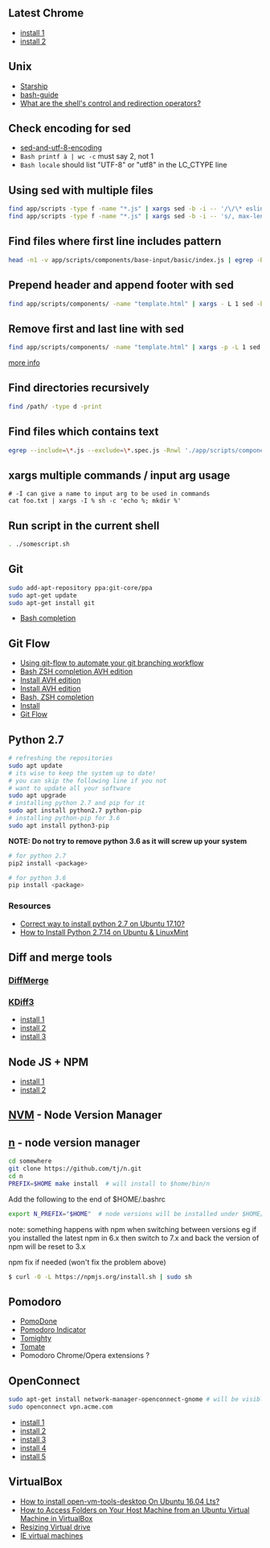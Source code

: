 ## Latest Chrome

- [install 1](http://askubuntu.com/questions/510056/how-to-install-google-chrome)
- [install 2](http://tecadmin.net/install-google-chrome-in-ubuntu/#)

## Unix

- [Starship](https://starship.rs/)
- [bash-guide](https://github.com/Idnan/bash-guide)
- [What are the shell's control and redirection operators?](http://unix.stackexchange.com/questions/159513/what-are-the-shells-control-and-redirection-operators)

## Check encoding for sed

- [sed-and-utf-8-encoding](https://stackoverflow.com/questions/27072558/sed-and-utf-8-encoding)
- `Bash printf à | wc -c` must say 2, not 1
- `Bash locale` should list "UTF-8" or "utf8" in the LC_CTYPE line

## Using sed with multiple files

```Bash
find app/scripts -type f -name "*.js" | xargs sed -b -i -- '/\/\* eslint max-len: \["error", 160\] \*\//d'
find app/scripts -type f -name "*.js" | xargs sed -b -i -- 's/, max-len: \["error", 160\]//g'
```

## Find files where first line includes pattern
```Bash
head -n1 -v app/scripts/components/base-input/basic/index.js | egrep -B1 "\/* eslint" | egrep "==>"
```

## Prepend header and append footer with sed

```Bash
find app/scripts/components/ -name "template.html" | xargs - L 1 sed -b -i -e $'1i<template>' -e $'$a</template>'
```

## Remove first and last line with sed

```Bash
find app/scripts/components/ -name "template.html" | xargs -p -L 1 sed -b -i '1d;$d'
```

[more info](https://unix.stackexchange.com/questions/209068/how-do-i-delete-the-first-n-lines-and-last-line-of-a-file-using-shell-commands)

## Find directories recursively

```Bash
find /path/ -type d -print
```

## Find files which contains text

```Bash
egrep --include=\*.js --exclude=\*.spec.js -Rnwl './app/scripts/components' -e '@vue/component'
```

## xargs multiple commands / input arg usage
```
# -I can give a name to input arg to be used in commands
cat foo.txt | xargs -I % sh -c 'echo %; mkdir %'
```

## Run script in the current shell
```Bash
. ./somescript.sh
```


## Git
```Bash
sudo add-apt-repository ppa:git-core/ppa
sudo apt-get update
sudo apt-get install git
```
- [Bash completion](https://github.com/petervanderdoes/git-flow-completion/wiki/Install-Bash-git-completion)


## Git Flow
- [Using git-flow to automate your git branching workflow](http://jeffkreeftmeijer.com/2010/why-arent-you-using-git-flow/)
- [Bash ZSH completion AVH edition](https://github.com/petervanderdoes/git-flow-completion)
- [Install AVH edition](https://github.com/petervanderdoes/gitflow-avh)
- [Install AVH edition](https://github.com/petervanderdoes/gitflow-avh)
- [Bash, ZSH completion](https://github.com/bobthecow/git-flow-completion)
- [Install](https://github.com/nvie/gitflow/wiki/Installation)
- [Git Flow](https://github.com/nvie/gitflow)


## Python 2.7
```Bash
# refreshing the repositories
sudo apt update
# its wise to keep the system up to date!
# you can skip the following line if you not
# want to update all your software
sudo apt upgrade
# installing python 2.7 and pip for it
sudo apt install python2.7 python-pip
# installing python-pip for 3.6
sudo apt install python3-pip
```
**NOTE: Do not try to remove python 3.6 as it will screw up your system**
```Bash
# for python 2.7
pip2 install <package>

# for python 3.6
pip install <package>
```

### Resources
- [Correct way to install python 2.7 on Ubuntu 17.10?](https://askubuntu.com/questions/981118/correct-way-to-install-python-2-7-on-ubuntu-17-10)
- [How to Install Python 2.7.14 on Ubuntu & LinuxMint](https://tecadmin.net/install-python-2-7-on-ubuntu-and-linuxmint/)

## Diff and merge tools

### [DiffMerge](https://sourcegear.com/diffmerge)

### [KDiff3](http://kdiff3.sourceforge.net)
- [install 1](https://www.howtoinstall.co/en/ubuntu/xenial/kdiff3)
- [install 2](http://opensourceforgeeks.blogspot.hu/2014/07/how-to-install-kdiff3-on-ubuntu.html)
- [install 3](http://uniqueminds.co/2013/08/14/how-to-install-kdiff3-on-ubuntu.html)


## Node JS + NPM
- [install 1](https://github.com/nodesource/distributions)
- [install 2](https://www.digitalocean.com/community/tutorials/how-to-install-node-js-on-ubuntu-16-04)


## [NVM](https://github.com/creationix/nvm) - Node Version Manager


## [n](https://github.com/tj/n) - node version manager

```Bash
cd somewhere
git clone https://github.com/tj/n.git
cd n
PREFIX=$HOME make install  # will install to $home/bin/n
```

Add the following to the end of $HOME/.bashrc
```Bash
export N_PREFIX="$HOME"  # node versions will be installed under $HOME/n/versions
```

note: something happens with npm when switching between versions eg if you installed the latest npm in 6.x then switch to 7.x and back the version of npm will be reset to 3.x

npm fix if needed (won't fix the problem above)
```Bash
$ curl -0 -L https://npmjs.org/install.sh | sudo sh
```

## Pomodoro
- [PomoDone](https://pomodoneapp.com/)
- [Pomodoro Indicator](https://github.com/atareao/pomodoro-indicator)
- [Tomighty](https://launchpad.net/~pwr22/+archive/ubuntu/tomighty)
- [Tomate](https://github.com/eliostvs/tomate-gtk)
- Pomodoro Chrome/Opera extensions ?


## OpenConnect
```Bash
sudo apt-get install network-manager-openconnect-gnome # will be visible in GUI as well
sudo openconnect vpn.acme.com
```

- [install 1](http://askubuntu.com/questions/154699/how-do-i-install-the-cisco-anyconnect-vpn-client)
- [install 2](https://support.onevpn.com/knowledgebase/linux-ubuntu-anyconnect/)
- [install 3](https://technicalsanctuary.wordpress.com/2016/05/28/installing-cisco-anyconnect-vpn-on-ubuntu-16-04/)
- [install 4](http://ubuntuhandbook.org/index.php/2014/11/connect-cisco-anyconnect-vpn-ubuntu/)
- [install 5](http://askubuntu.com/questions/627638/cisco-anyconnect-compatible-vpn-openconnect-in-ubuntu-15-04)


## VirtualBox
- [How to install open-vm-tools-desktop On Ubuntu 16.04 Lts? ](https://www.devmanuals.net/install/ubuntu/ubuntu-16-04-LTS-Xenial-Xerus/how-to-install-open-vm-tools-desktop.html)
- [How to Access Folders on Your Host Machine from an Ubuntu Virtual Machine in VirtualBox](http://www.howtogeek.com/187703/how-to-access-folders-on-your-host-machine-from-an-ubuntu-virtual-machine-in-virtualbox/)
- [Resizing Virtual drive](http://askubuntu.com/questions/101715/resizing-virtual-drive/558215#558215)
- [IE virtual machines](https://developer.microsoft.com/en-us/microsoft-edge/tools/vms/)
